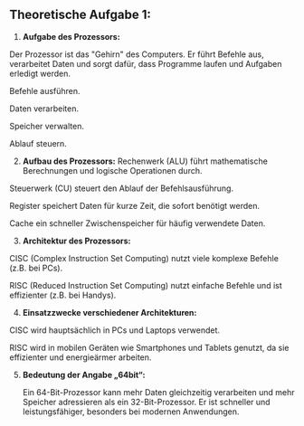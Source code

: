 ## Theoretische Aufgabe 1:

1. **Aufgabe des Prozessors:**

 Der Prozessor ist das "Gehirn" des Computers. Er führt Befehle aus, verarbeitet Daten und sorgt dafür, dass Programme laufen und Aufgaben erledigt werden.

Befehle ausführen.

Daten verarbeiten.

Speicher verwalten.

Ablauf steuern.

2. **Aufbau des Prozessors:**
Rechenwerk (ALU) führt mathematische Berechnungen und logische Operationen durch.

Steuerwerk (CU) steuert den Ablauf der Befehlsausführung.

Register speichert Daten für kurze Zeit, die sofort benötigt werden.

Cache ein schneller Zwischenspeicher für häufig verwendete Daten.

3. **Architektur des Prozessors:**

CISC (Complex Instruction Set Computing) nutzt viele komplexe Befehle (z.B. bei PCs).

RISC (Reduced Instruction Set Computing) nutzt einfache Befehle und ist effizienter (z.B. bei Handys).

4. **Einsatzzwecke verschiedener Architekturen:**

CISC wird hauptsächlich in PCs und Laptops verwendet.

RISC wird in mobilen Geräten wie Smartphones und Tablets genutzt, da sie effizienter und energieärmer arbeiten.

5. **Bedeutung der Angabe „64bit“:**

   Ein 64-Bit-Prozessor kann mehr Daten gleichzeitig verarbeiten und mehr Speicher adressieren als ein 32-Bit-Prozessor. Er ist schneller und leistungsfähiger, besonders bei modernen Anwendungen.
